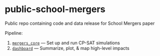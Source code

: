 # public-school-mergers

Public repo containing code and data release for School Mergers paper

Pipeline:

1. [`mergers_core`](./mergers_core) — Set up and run CP-SAT simulations
2. [`dashboard`](./dashboard) — Summarize, plot, & map high-level impacts

